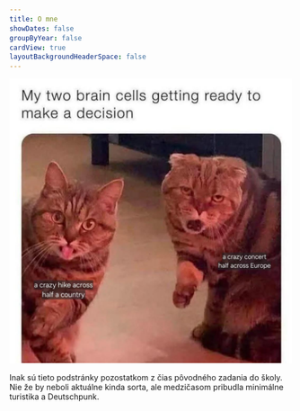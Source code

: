 ```yaml
---
title: O mne
showDates: false
groupByYear: false
cardView: true
layoutBackgroundHeaderSpace: false
---
```


![A relatable meme](about-me.jpg "Príliš výstižné")


Inak sú tieto podstránky pozostatkom z čias pôvodného zadania do školy. Nie že by neboli aktuálne kinda sorta, ale medzičasom pribudla minimálne turistika a Deutschpunk.
